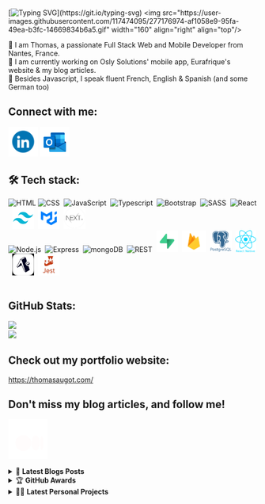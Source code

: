 <br/>

[![Typing SVG](https://readme-typing-svg.herokuapp.com?font=Orbitron&size=50&pause=800&random=false&width=835&height=75&lines=Hi+there!+I+am+Thomas%2C;Welcome+to+my+Github+profile!)](https://git.io/typing-svg)
<img src="https://user-images.githubusercontent.com/117474095/277176974-af1058e9-95fa-49ea-b3fc-14669834b6a5.gif" width="160" align="right" align="top"/>

<p>
🌈 I am Thomas, a passionate Full Stack Web and Mobile Developer from Nantes, France.
<br>
💼 I am currently working on Osly Solutions' mobile app, Eurafrique's website & my blog articles.
<br>
💬 Besides Javascript, I speak fluent French, English & Spanish (and some German too)
</p>

## Connect with me:

<a href="https://www.linkedin.com/in/thomas-augot" target="_blank"><img src="./372102050_LINKEDIN_ICON_TRANSPARENT_1080.gif" width="60" /></a>
<a href="mailto:thomas.augot@hotmail.fr"><img src="./outlooklogo.gif" width="60" /></a>

</p>

## 🛠 Tech stack:

<div>
	<img height="44" src="https://user-images.githubusercontent.com/25181517/192158954-f88b5814-d510-4564-b285-dff7d6400dad.png" alt="HTML" title="HTML" />
	<img height="44" src="https://user-images.githubusercontent.com/25181517/183898674-75a4a1b1-f960-4ea9-abcb-637170a00a75.png" alt="CSS" title="CSS" />&nbsp;
	<img height="44" src="https://user-images.githubusercontent.com/25181517/117447155-6a868a00-af3d-11eb-9cfe-245df15c9f3f.png" alt="JavaScript" title="JavaScript" />&nbsp;
	<img height="44" src="https://cdn.icon-icons.com/icons2/2415/PNG/512/typescript_original_logo_icon_146317.png" alt="Typescript" title="Typescript" />&nbsp;
	<img height="44" src="https://user-images.githubusercontent.com/25181517/183898054-b3d693d4-dafb-4808-a509-bab54cf5de34.png" alt="Bootstrap" title="Bootstrap" />&nbsp;
	<img height="44" src="https://avatars.githubusercontent.com/u/317889?s=200&v=4" alt="SASS" title="SASS" />&nbsp;
	<img height="44" src="https://user-images.githubusercontent.com/25181517/183897015-94a058a6-b86e-4e42-a37f-bf92061753e5.png" alt="React" title="React" />&nbsp;
	<img height="44" src="https://github.com/thomasaugot/portfolio/blob/main/src/components/Curriculum/Tailwind_CSS.png?raw=true" alt="Tailwind CSS" title="Tailwind CSS" />&nbsp;
	<img height="44" src="https://github.com/thomasaugot/portfolio/blob/main/src/components/Curriculum/MUI.png?raw=true" alt="Material UI" title="Material UI" />&nbsp;
	<img height="44" src="https://github.com/thomasaugot/portfolio/blob/main/src/components/Curriculum/nextjs.png?raw=true" alt="Next.JS" title="Next.JS" />&nbsp;<br>
	<img height="44" src="https://user-images.githubusercontent.com/25181517/183568594-85e280a7-0d7e-4d1a-9028-c8c2209e073c.png" alt="Node.js" title="Node.js" />&nbsp;
	<img height="44" src="https://user-images.githubusercontent.com/25181517/183859966-a3462d8d-1bc7-4880-b353-e2cbed900ed6.png" alt="Express" title="Express" />&nbsp;
	<img height="44" src="https://user-images.githubusercontent.com/25181517/182884177-d48a8579-2cd0-447a-b9a6-ffc7cb02560e.png" alt="mongoDB" title="mongoDB" />&nbsp;
	<img height="44" src="https://user-images.githubusercontent.com/25181517/192107858-fe19f043-c502-4009-8c47-476fc89718ad.png" alt="REST" title="REST" />&nbsp;
	<img height="44" src="https://github.com/thomasaugot/portfolio/blob/a72623c6999d3fe2c7fae33ea37abfd3bac74353/src/components/Curriculum/supabase.png?raw=true" alt="Supabase" title="Supabase" />&nbsp;
	<img height="44" src="https://github.com/thomasaugot/portfolio/blob/main/src/components/Curriculum/firebase.png?raw=true" alt="Firebase" title="Firebase" />&nbsp;
	<img height="44" src="./postgrsql.png" alt="Firebase" title="Firebase" />&nbsp;
	<img height="44" src="https://raw.githubusercontent.com/thomasaugot/portfolio/ecb3abec1c3eb516eb1f8944fe1bcd9132af1e77/src/components/Curriculum/react-native.png" alt="React native" title="React native" />&nbsp;
	<img height="44" src="https://github.com/thomasaugot/portfolio/blob/a72623c6999d3fe2c7fae33ea37abfd3bac74353/src/components/Curriculum/expo.png?raw=true" alt="Expo" title="Expo" />&nbsp;
	<img height="44" src="https://github.com/thomasaugot/portfolio/blob/main/src/components/Curriculum/jest.png?raw=true" alt="Jest" title="Jest" />&nbsp;
</div>
<br>

## GitHub Stats:

![](https://github-readme-streak-stats.herokuapp.com/?user=thomasaugot&theme=react)<br/>
![](https://github-readme-stats.vercel.app/api/top-langs/?username=thomasaugot&theme=react&include_all_commits=true&count_private=true&layout=compact)

## Check out my portfolio website:

https://thomasaugot.com/

## Don't miss my blog articles, and follow me!

<a href="https://medium.com/@thomasaugot" target="_blank"><img src="./Medium.gif" width="80" /></a>

<details>
    <summary>&#128240 <b>Latest Blogs Posts</b></summary><br/>

- [Crafting a Stylish Dark Mode in React & SCSS using Context API](https://medium.com/@thomasaugot/crafting-a-stylish-dark-mode-in-react-scss-using-context-api-code-included-4868ff358e94)
- [Offline Mode in React Native with AsyncStorage](https://medium.com/@thomasaugot/offline-mode-in-react-native-with-asyncstorage-8140532212d9)
- [Making My React Native App More Secure in 2023](https://medium.com/@thomasaugot/making-my-react-native-app-more-secure-in-2023-47a92fed2a49)

</details>
<details>
    <summary>&#127942 <b>GitHub Awards</b></summary><br/>

![Github Trophy](https://github-profile-trophy.vercel.app/?username=thomasaugot)

</details>

<details>
    <summary>👨‍💻 <b>Latest Personal Projects</b></summary><br/>

- Todayzzz todos <br> Repo client: https://github.com/thomasaugot/typescript-todo-app-frontend , Repo server: https://github.com/thomasaugot/ts-todo-app-backend , Demo: https://todayzzz-todos.netlify.app/
- Kingpad <br> Repo: https://github.com/thomasaugot/kp-next.js , Demo: https://kingpad-v1-1-new-figma.vercel.app/
- Farmhouse Table <br> Repo: https://github.com/thomasaugot/farmhouse-table-website , Demo: https://farmhouse-table.netlify.app/
- Javascript Shooting Game, Rick vs Rats <br> Repo: https://github.com/thomasaugot/project-js-shooting-game , Demo: https://pickle-rick-shooting-game.netlify.app/
- Partymates <br> Repo client: https://github.com/thomasaugot/app-partymates-client , Repo server: https://github.com/thomasaugot/app-partymates-server , Demo: https://partymates.netlify.app/
- The Broke Globetrotter <br> Repo: https://github.com/project-web-app-cities/the-broke-globetrotter , Demo: https://the-broke-globetrotter.adaptable.app/

</details>
